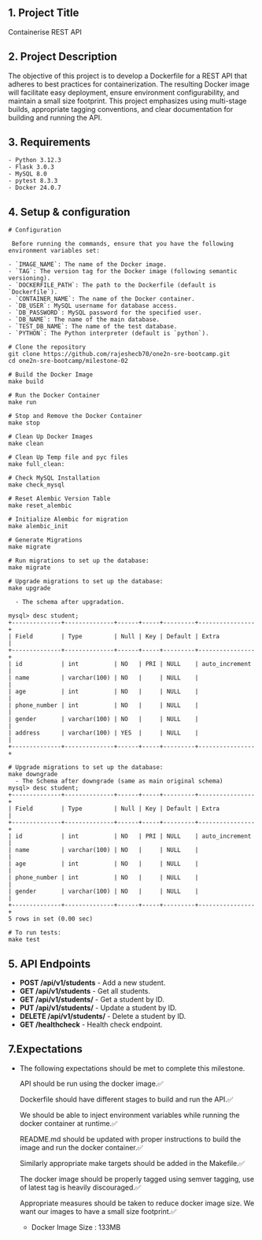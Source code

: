 ## 1. Project Title
  Containerise REST API

## 2. Project Description
  The objective of this project is to develop a Dockerfile for a REST API that adheres to best practices for containerization. The resulting Docker image will facilitate easy deployment, ensure environment configurability, and maintain a small size footprint. This project emphasizes using multi-stage builds, appropriate tagging conventions, and clear documentation for building and running the API.


## 3. Requirements
    - Python 3.12.3
    - Flask 3.0.3
    - MySQL 8.0
    - pytest 8.3.3
    - Docker 24.0.7

## 4. Setup & configuration
   ```
  # Configuration

    Before running the commands, ensure that you have the following environment variables set:

  - `IMAGE_NAME`: The name of the Docker image.
  - `TAG`: The version tag for the Docker image (following semantic versioning).
  - `DOCKERFILE_PATH`: The path to the Dockerfile (default is `Dockerfile`).
  - `CONTAINER_NAME`: The name of the Docker container.
  - `DB_USER`: MySQL username for database access.
  - `DB_PASSWORD`: MySQL password for the specified user.
  - `DB_NAME`: The name of the main database.
  - `TEST_DB_NAME`: The name of the test database.
  - `PYTHON`: The Python interpreter (default is `python`).
  ```
   
  ```
  # Clone the repository
  git clone https://github.com/rajeshecb70/one2n-sre-bootcamp.git
  cd one2n-sre-bootcamp/milestone-02
  ```
      
  ```
  # Build the Docker Image
  make build
  ```
  ```
  # Run the Docker Container
  make run
  ```
  ```
  # Stop and Remove the Docker Container
  make stop
  ```
  ```
  # Clean Up Docker Images
  make clean
  ```
  ```
  # Clean Up Temp file and pyc files
  make full_clean:
  ```

  ```
  # Check MySQL Installation
  make check_mysql
  ```
  ```
  # Reset Alembic Version Table
  make reset_alembic
  ```
  ```
  # Initialize Alembic for migration 
  make alembic_init
  ```
  ```
  # Generate Migrations
  make migrate
  ```
  ```
  # Run migrations to set up the database:
  make migrate
  ``` 
  ```
  # Upgrade migrations to set up the database:
  make upgrade

    - The schema after upgradation.

  mysql> desc student;
  +--------------+--------------+------+-----+---------+----------------+
  | Field        | Type         | Null | Key | Default | Extra          |
  +--------------+--------------+------+-----+---------+----------------+
  | id           | int          | NO   | PRI | NULL    | auto_increment |
  | name         | varchar(100) | NO   |     | NULL    |                |
  | age          | int          | NO   |     | NULL    |                |
  | phone_number | int          | NO   |     | NULL    |                |
  | gender       | varchar(100) | NO   |     | NULL    |                |
  | address      | varchar(100) | YES  |     | NULL    |                |
  +--------------+--------------+------+-----+---------+----------------+

  ```

  ```
  # Upgrade migrations to set up the database:
  make downgrade
    - The Schema after downgrade (same as main original schema)
  mysql> desc student;
  +--------------+--------------+------+-----+---------+----------------+
  | Field        | Type         | Null | Key | Default | Extra          |
  +--------------+--------------+------+-----+---------+----------------+
  | id           | int          | NO   | PRI | NULL    | auto_increment |
  | name         | varchar(100) | NO   |     | NULL    |                |
  | age          | int          | NO   |     | NULL    |                |
  | phone_number | int          | NO   |     | NULL    |                |
  | gender       | varchar(100) | NO   |     | NULL    |                |
  +--------------+--------------+------+-----+---------+----------------+
  5 rows in set (0.00 sec)
  ```

  ```
  # To run tests:
  make test
  ```
## 5. API Endpoints

- **POST /api/v1/students** - Add a new student.
- **GET /api/v1/students** - Get all students.
- **GET /api/v1/students/<id>** - Get a student by ID.
- **PUT /api/v1/students/<id>** - Update a student by ID.
- **DELETE /api/v1/students/<id>** - Delete a student by ID.
- **GET /healthcheck** - Health check endpoint.
  


## 7.Expectations
  - The following expectations should be met to complete this milestone.

    API should be run using the docker image.✅

    Dockerfile should have different stages to build and run the API.✅

    We should be able to inject environment variables while running the docker container at runtime.✅

    README.md should be updated with proper instructions to build the image and run the docker container.✅

    Similarly appropriate make targets should be added in the Makefile.✅

    The docker image should be properly tagged using semver tagging, use of latest tag is heavily discouraged.✅

    Appropriate measures should be taken to reduce docker image size. We want our images to have a small size footprint.✅
     - Docker Image Size : 133MB